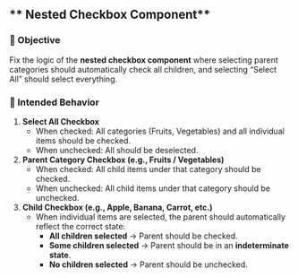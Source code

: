 ## ** Nested Checkbox Component**

### 🎯 Objective

Fix the logic of the **nested checkbox component** where selecting parent categories should automatically check all children, and selecting “Select All” should select everything.

### 📌 Intended Behavior

1. **Select All Checkbox**
    - When checked: All categories (Fruits, Vegetables) and all individual items should be checked.
    - When unchecked: All should be deselected.
2. **Parent Category Checkbox (e.g., Fruits / Vegetables)**
    - When checked: All child items under that category should be checked.
    - When unchecked: All child items under that category should be unchecked.
3. **Child Checkbox (e.g., Apple, Banana, Carrot, etc.)**
    - When individual items are selected, the parent should automatically reflect the correct state:
        - **All children selected** → Parent should be checked.
        - **Some children selected** → Parent should be in an **indeterminate state**.
        - **No children selected** → Parent should be unchecked.
